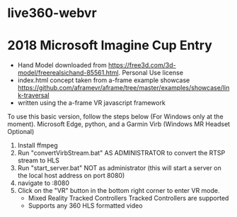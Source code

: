 # live360-webvr
# 2018 Microsoft Imagine Cup Entry

* Hand Model downloaded from <https://free3d.com/3d-model/freerealsichand-85561.html>. Personal Use license
* index.html concept taken from a-frame example showcase <https://github.com/aframevr/aframe/tree/master/examples/showcase/link-traversal>
* written using the a-frame VR javascript framework 

To use this basic version, follow the steps below (For Windows only at the moment).
Microsoft Edge, python, and a Garmin Virb (Windows MR Headset Optional)

1) Install ffmpeg
2) Run "convertVirbStream.bat" AS ADMINISTRATOR to convert the RTSP stream to HLS
3) Run "start_server.bat" NOT as administrator (this will start a server on the local host address on port 8080)
4) navigate to <ipaddress>:8080
5) Click on the "VR" button in the bottom right corner to enter VR mode.
   * Mixed Reality Tracked Controllers Tracked Controllers are supported
   * Supports any 360 HLS formatted video
